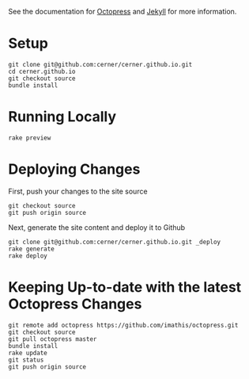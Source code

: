See the documentation for [Octopress](http://octopress.org/docs/) and [Jekyll](http://jekyllrb.com/docs/home/) for more information.

# Setup

    git clone git@github.com:cerner/cerner.github.io.git
    cd cerner.github.io
    git checkout source
    bundle install

# Running Locally

    rake preview

# Deploying Changes

First, push your changes to the site source

    git checkout source
    git push origin source

Next, generate the site content and deploy it to Github

    git clone git@github.com:cerner/cerner.github.io.git _deploy
    rake generate
    rake deploy

# Keeping Up-to-date with the latest Octopress Changes

    git remote add octopress https://github.com/imathis/octopress.git
    git checkout source
    git pull octopress master
    bundle install
    rake update
    git status
    git push origin source
